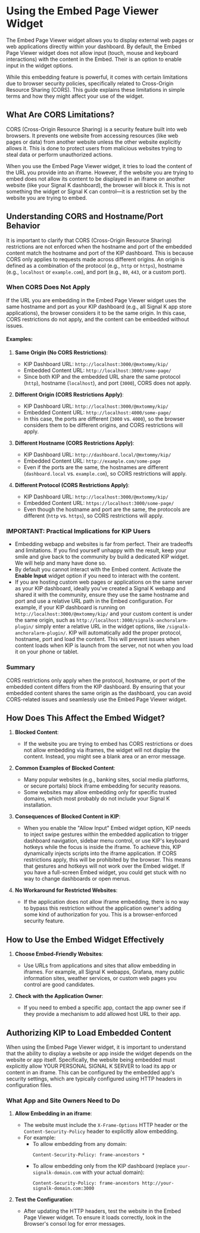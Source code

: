 # Using the Embed Page Viewer Widget

The Embed Page Viewer widget allows you to display external web pages or web applications directly within your dashboard. By default, the Embed Page Viewer widget does not allow input (touch, mouse and keyboard interactions) with the content in the Embed. Their is an option to enable input in the widget options. 

While this embedding feature is powerful, it comes with certain limitations due to browser security policies, specifically related to Cross-Origin Resource Sharing (CORS). This guide explains these limitations in simple terms and how they might affect your use of the widget.

## What Are CORS Limitations?

CORS (Cross-Origin Resource Sharing) is a security feature built into web browsers. It prevents one website from accessing resources (like web pages or data) from another website unless the other website explicitly allows it. This is done to protect users from malicious websites trying to steal data or perform unauthorized actions.

When you use the Embed Page Viewer widget, it tries to load the content of the URL you provide into an iframe. However, if the website you are trying to embed does not allow its content to be displayed in an iframe on another website (like your Signal K dashboard), the browser will block it. This is not something the widget or Signal K can control—it is a restriction set by the website you are trying to embed.

## Understanding CORS and Hostname/Port Behavior

It is important to clarify that CORS (Cross-Origin Resource Sharing) restrictions are not enforced when the hostname and port of the embedded content match the hostname and port of the KIP dashboard. This is because CORS only applies to requests made across different origins. An origin is defined as a combination of the protocol (e.g., `http` or `https`), hostname (e.g., `localhost` or `example.com`), and port (e.g., `80`, `443`, or a custom port).

### When CORS Does Not Apply

If the URL you are embedding in the Embed Page Viewer widget uses the same hostname and port as your KIP dashboard (e.g., all Signal K app store applications), the browser considers it to be the same origin. In this case, CORS restrictions do not apply, and the content can be embedded without issues.

#### Examples:

1. **Same Origin (No CORS Restrictions)**:
   - KIP Dashboard URL: `http://localhost:3000/@mxtommy/kip/`
   - Embedded Content URL: `http://localhost:3000/some-page/`
   - Since both KIP and the embedded URL share the same protocol (`http`), hostname (`localhost`), and port (`3000`), CORS does not apply.

2. **Different Origin (CORS Restrictions Apply)**:
   - KIP Dashboard URL: `http://localhost:3000/@mxtommy/kip/`
   - Embedded Content URL: `http://localhost:4000/some-page/`
   - In this case, the ports are different (`3000` vs. `4000`), so the browser considers them to be different origins, and CORS restrictions will apply.

3. **Different Hostname (CORS Restrictions Apply)**:
   - KIP Dashboard URL: `http://dashboard.local/@mxtommy/kip/`
   - Embedded Content URL: `http://example.com/some-page`
   - Even if the ports are the same, the hostnames are different (`dashboard.local` vs. `example.com`), so CORS restrictions will apply.

4. **Different Protocol (CORS Restrictions Apply)**:
   - KIP Dashboard URL: `http://localhost:3000/@mxtommy/kip/`
   - Embedded Content URL: `https://localhost:3000/some-page/`
   - Even though the hostname and port are the same, the protocols are different (`http` vs. `https`), so CORS restrictions will apply.

### IMPORTANT:  Practical Implications for KIP Users

- Embedding webapp and websites is far from perfect. Their are tradeoffs and limitations. If you find yourself unhappy with the result, keep your smile and give back to the community by build a dedicated KIP widget. We will help and many have done so.
- By default you cannot interact with the Embed content. Activate the **Enable Input** widget option if you need to interact with the content.
- If you are hosting custom web pages or applications on the same server as your KIP dashboard, ideally you've created a Signal K webapp and shared it with the community, ensure they use the same hostname and port and use a relative URL path in the Embed configuration. For example, if your KIP dashboard is running on `http://localhost:3000/@mxtommy/kip/` and your custom content is under the same origin, such as `http://localhost:3000/signalk-anchoralarm-plugin/` simply enter a relative URL in the widget options, like `/signalk-anchoralarm-plugin/`. KIP will automatically add the proper protocol, hostname, port and load the content. This will prevent issues when content loads when KIP is launch from the server, not not when you load it on your phone or tablet.

### Summary

CORS restrictions only apply when the protocol, hostname, or port of the embedded content differs from the KIP dashboard. By ensuring that your embedded content shares the same origin as the dashboard, you can avoid CORS-related issues and seamlessly use the Embed Page Viewer widget.

## How Does This Affect the Embed Widget?

1. **Blocked Content**:
   - If the website you are trying to embed has CORS restrictions or does not allow embedding via iframes, the widget will not display the content. Instead, you might see a blank area or an error message.

2. **Common Examples of Blocked Content**:
   - Many popular websites (e.g., banking sites, social media platforms, or secure portals) block iframe embedding for security reasons.
   - Some websites may allow embedding only for specific trusted domains, which most probably do not include your Signal K installation.

3. **Consequences of Blocked Content in KIP**:
   - When you enable the "Allow Input" Embed widget option, KIP needs to inject swipe gestures within the embedded application to trigger dashboard navigation, sidebar menu control, or use KIP's keyboard hotkeys while the focus is inside the iframe. To achieve this, KIP dynamically injects scripts into the iframe application. If CORS restrictions apply, this will be prohibited by the browser. This means that gestures and hotkeys will not work over the Embed widget. If you have a full-screen Embed widget, you could get stuck with no way to change dashboards or open menus.

4. **No Workaround for Restricted Websites**:
   - If the application does not allow iframe embedding, there is no way to bypass this restriction without the application owner's adding some kind of authorization for you. This is a browser-enforced security feature.

## How to Use the Embed Widget Effectively

1. **Choose Embed-Friendly Websites**:
   - Use URLs from applications and sites that allow embedding in iframes. For example, all Signal K webapps, Grafana, many public information sites, weather services, or custom web pages you control are good candidates.

2. **Check with the Application Owner**:
   - If you need to embed a specific app, contact the app owner see if they provide a mechanism to add allowed host URL to their app.

## Authorizing KIP to Load Embedded Content

When using the Embed Page Viewer widget, it is important to understand that the ability to display a website or app inside the widget depends on the website or app itself. Specifically, the website being embedded must explicitly allow YOUR PERSONAL SIGNAL K SERVER to load its app or content in an iframe. This can be configured by the embedded app's security settings, which are typically configured using HTTP headers in configuration files.

### What App and Site Owners Need to Do

1. **Allow Embedding in an iframe**:
   - The website must include the `X-Frame-Options` HTTP header or the `Content-Security-Policy` header to explicitly allow embedding.
   - For example:
     - To allow embedding from any domain:
       ```http
       Content-Security-Policy: frame-ancestors *
       ```
     - To allow embedding only from the KIP dashboard (replace `your-signalk-domain.com` with your actual domain):
       ```http
       Content-Security-Policy: frame-ancestors http://your-signalk-domain.com:3000
       ```

2. **Test the Configuration**:
   - After updating the HTTP headers, test the website in the Embed Page Viewer widget. To ensure it loads correctly, look in the Browser's consol log for error messages.
